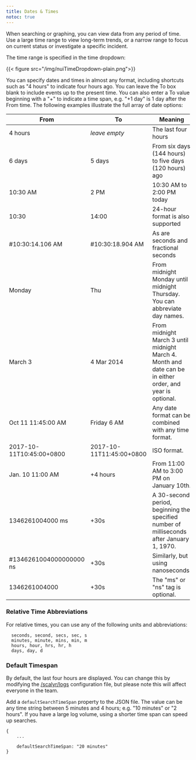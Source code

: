 ```yaml
---
title: Dates & Times
notoc: true
---
```


When searching or graphing, you can view data from any period of time. Use a large time range to view 
long-term trends, or a narrow range to focus on current status or investigate a specific incident.

The time range is specified in the time dropdown:

{{< figure src="/img/nuiTimeDropdown-plain.png">}}

You can specify dates and times in almost any format, including shortcuts such as "4 hours" to indicate
four hours ago. You can leave the To box blank to include events up to the present time. You can also
enter a To value beginning with a "+" to indicate a time span, e.g. "+1 day" is 1 day after the From
time. The following examples illustrate the full array of date options:

| From                     | To                       | Meaning
---|---|---
| 4 hours                  | *leave empty*             | The last four hours
| 6 days                   | 5 days                   | From six days (144 hours) to five days (120 hours) ago
| 10:30 AM                 | 2 PM                     | 10:30 AM to 2:00 PM today
| 10:30                    | 14:00                    | 24-hour format is also supported
|#10:30:14.106 AM          |#10:30:18.904 AM          | As are seconds and fractional seconds
| Monday                   | Thu                      | From midnight Monday until midnight Thursday. You can abbreviate day names.
| March 3                  | 4 Mar 2014               | From midnight March 3 until midnight March 4.  Month and date can be in either order, and year is optional.
| Oct 11 11:45:00 AM       | Friday 6 AM              | Any date format can be combined with any time format.
| 2017-10-11T10:45:00+0800 | 2017-10-11T11:45:00+0800 | ISO format.
| Jan. 10 11:00 AM         | +4 hours                 | From 11:00 AM to 3:00 PM on January 10th.
| 1346261004000 ms         | +30s                     | A 30-second period, beginning the specified number of  milliseconds after January 1, 1970.
|#1346261004000000000 ns | +30s                     | Similarly, but using nanoseconds.
| 1346261004000            | +30s                     | The "ms" or "ns" tag is optional.

### Relative Time Abbreviations

For relative times, you can use any of the following units and abbreviations:

      seconds, second, secs, sec, s
      minutes, minute, mins, min, m
      hours, hour, hrs, hr, h
      days, day, d


### Default Timespan

By default, the last four hours are displayed. You can change this by modifying the
[/scalyr/logs](/file?path=/scalyr/logs) configuration file, but please note this will affect everyone in the team.

Add a
``defaultSearchTimeSpan`` property to the JSON file. The value can be any time string between 5 minutes and 4 
hours; e.g. "10 minutes" or "2 hours". If you have a large log volume, using a shorter time span can speed up
searches.

    {
        ...
        
        defaultSearchTimeSpan: "20 minutes"
    }



